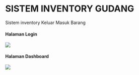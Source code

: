 # SISTEM INVENTORY GUDANG
Sistem inventory Keluar Masuk Barang

<h4>Halaman Login</h4>
<img src="https://user-images.githubusercontent.com/60428779/82129442-1561dd80-97ed-11ea-8b7e-ad22cb49f0e8.png">

<h4>Halaman Dashboard</h4>
<img src="https://user-images.githubusercontent.com/60428779/82129470-4e9a4d80-97ed-11ea-899c-35d3767f358e.png">
